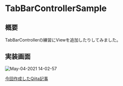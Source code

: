 # TabBarControllerSample

## 概要
TabBarControllerの練習にViewを追加したりしてみました。

## 実装画面
![May-04-2021 14-02-57](https://user-images.githubusercontent.com/80933311/116962838-1fbd0600-ace2-11eb-9b5a-71e0a304ad10.gif)




[今回作成したQiita記事](https://qiita.com/eueuG/items/91877afaf75120816678)

